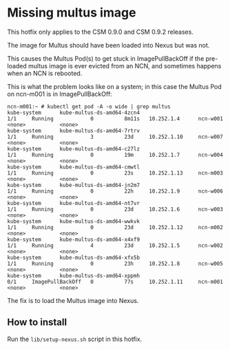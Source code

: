# Missing multus image

This hotfix only applies to the CSM 0.9.0 and CSM 0.9.2 releases.

The image for Multus should have been loaded into Nexus but was not.

This causes the Multus Pod(s) to get stuck in ImagePullBackOff if the
pre-loaded multus image is ever evicted from an NCN, and sometimes happens when
an NCN is rebooted.

This is what the problem looks like on a system; in this case the Multus Pod on ncn-m001 is in ImagePullBackOff:

```
ncn-m001:~ # kubectl get pod -A -o wide | grep multus
kube-system      kube-multus-ds-amd64-4zcn4                                        1/1     Running            0          8m11s   10.252.1.4      ncn-w001   <none>           <none>
kube-system      kube-multus-ds-amd64-7rtrv                                        1/1     Running            3          23d     10.252.1.10     ncn-w007   <none>           <none>
kube-system      kube-multus-ds-amd64-c27lz                                        1/1     Running            0          19m     10.252.1.7      ncn-w004   <none>           <none>
kube-system      kube-multus-ds-amd64-cmwtl                                        1/1     Running            0          23s     10.252.1.13     ncn-m003   <none>           <none>
kube-system      kube-multus-ds-amd64-jn2m7                                        1/1     Running            0          22h     10.252.1.9      ncn-w006   <none>           <none>
kube-system      kube-multus-ds-amd64-nt7vr                                        1/1     Running            0          23d     10.252.1.6      ncn-w003   <none>           <none>
kube-system      kube-multus-ds-amd64-wwkvk                                        1/1     Running            0          23d     10.252.1.12     ncn-m002   <none>           <none>
kube-system      kube-multus-ds-amd64-x4xf9                                        1/1     Running            4          23d     10.252.1.5      ncn-w002   <none>           <none>
kube-system      kube-multus-ds-amd64-xfx5b                                        1/1     Running            0          23h     10.252.1.8      ncn-w005   <none>           <none>
kube-system      kube-multus-ds-amd64-xppmh                                        0/1     ImagePullBackOff   0          77s     10.252.1.11     ncn-m001   <none>           <none>
```

The fix is to load the Multus image into Nexus.

## How to install

Run the `lib/setup-nexus.sh` script in this hotfix.
